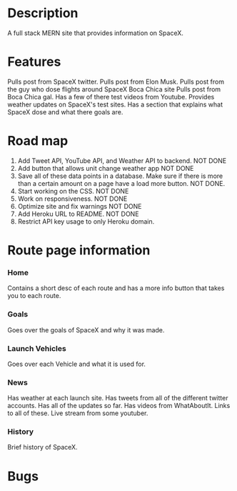 # Description

A full stack MERN site that provides information on SpaceX.

# Features

Pulls post from SpaceX twitter.
Pulls post from Elon Musk.
Pulls post from the guy who dose flights around SpaceX Boca Chica site
Pulls post from Boca Chica gal.
Has a few of there test videos from Youtube.
Provides weather updates on SpaceX's test sites.
Has a section that explains what SpaceX dose and what there goals are.

# Road map

1.  Add Tweet API, YouTube API, and Weather API to backend. NOT DONE
2.  Add button that allows unit change weather app NOT DONE
3.  Save all of these data points in a database. Make sure if there is more than a certain amount on a page have a load more button. NOT DONE.
4.  Start working on the CSS. NOT DONE
5.  Work on responsiveness. NOT DONE
6.  Optimize site and fix warnings NOT DONE
7.  Add Heroku URL to README. NOT DONE
8.  Restrict API key usage to only Heroku domain.

# Route page information

### Home

Contains a short desc of each route and has a more info button that takes you to each route.

### Goals

Goes over the goals of SpaceX and why it was made.

### Launch Vehicles

Goes over each Vehicle and what it is used for.

### News

Has weather at each launch site. Has tweets from all of the different twitter accounts. Has all of the updates so far.
Has videos from WhatAboutIt. Links to all of these. Live stream from some youtuber.

### History

Brief history of SpaceX.

# Bugs
